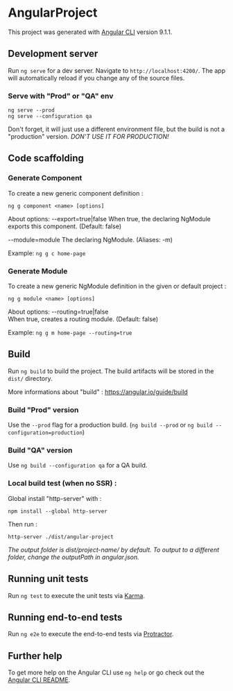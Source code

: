 # AngularProject

This project was generated with [Angular CLI](https://github.com/angular/angular-cli) version 9.1.1.

## Development server

Run `ng serve` for a dev server. Navigate to `http://localhost:4200/`. The app will automatically reload if you change any of the source files.

### Serve with "Prod" or "QA" env
```
ng serve --prod
ng serve --configuration qa
```
Don't forget, it will just use a different environment file, but the build is not a "production" version.
*DON'T USE IT FOR PRODUCTION!*

## Code scaffolding

### Generate Component

To create a new generic component definition :

`ng g component <name> [options]`

About options:
--export=true|false	
When true, the declaring NgModule exports this component. (Default: false)

--module=module	
The declaring NgModule. (Aliases: -m)

Example:
`ng g c home-page`

### Generate Module

To create a new generic NgModule definition in the given or default project :

`ng g module <name> [options]`

About options:
--routing=true|false	
When true, creates a routing module. (Default: false)

Example:
`ng g m home-page --routing=true`

## Build

Run `ng build` to build the project. The build artifacts will be stored in the `dist/` directory.

More informations about "build" :
https://angular.io/guide/build

### Build "Prod" version
Use the `--prod` flag for a production build.
(`ng build --prod` or `ng build --configuration=production`)

### Build "QA" version
Use `ng build --configuration qa` for a QA build.

### Local build test (when no SSR) :
Global install "http-server" with :
```
npm install --global http-server
```

Then run :
```
http-server ./dist/angular-project
```

*The output folder is dist/project-name/ by default. To output to a different folder, change the outputPath in angular.json.*

## Running unit tests

Run `ng test` to execute the unit tests via [Karma](https://karma-runner.github.io).

## Running end-to-end tests

Run `ng e2e` to execute the end-to-end tests via [Protractor](http://www.protractortest.org/).

## Further help

To get more help on the Angular CLI use `ng help` or go check out the [Angular CLI README](https://github.com/angular/angular-cli/blob/master/README.md).
